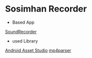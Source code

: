 # Sosimhan Recorder





- Based App
 
[SoundRecorder](https://github.com/dkim0419/SoundRecorder)

- used Library

[Android Asset Studio](https://github.com/romannurik/AndroidAssetStudio)
[mp4parser](https://code.google.com/archive/p/mp4parser/)
